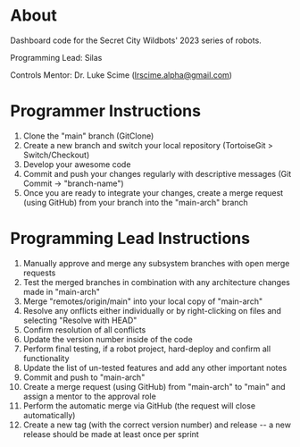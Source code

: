 # About
Dashboard code for the Secret City Wildbots' 2023 series of robots.

Programming Lead: Silas

Controls Mentor: Dr. Luke Scime (lrscime.alpha@gmail.com)

# Programmer Instructions
1. Clone the "main" branch (GitClone)
2. Create a new branch and switch your local repository (TortoiseGit > Switch/Checkout)
3. Develop your awesome code
4. Commit and push your changes regularly with descriptive messages (Git Commit -> "branch-name")
5. Once you are ready to integrate your changes, create a merge request (using GitHub) from your branch into the "main-arch" branch

# Programming Lead Instructions
1. Manually approve and merge any subsystem branches with open merge requests
2. Test the merged branches in combination with any architecture changes made in "main-arch"
3. Merge "remotes/origin/main" into your local copy of "main-arch"
4. Resolve any onflicts either individually or by right-clicking on files and selecting "Resolve with HEAD"
5. Confirm resolution of all conflicts
6. Update the version number inside of the code
7. Perform final testing, if a robot project, hard-deploy and confirm all functionality
8. Update the list of un-tested features and add any other important notes
9. Commit and push to "main-arch"
10. Create a merge request (using GitHub) from "main-arch" to "main" and assign a mentor to the approval role
11. Perform the automatic merge via GitHub (the request will close automatically)
12. Create a new tag (with the correct version number) and release -- a new release should be made at least once per sprint